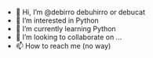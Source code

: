 - 👋 Hi, I’m @debirro debuhirro or debucat
- 👀 I’m interested in Python
- 🌱 I’m currently learning Python
- 💞️ I’m looking to collaborate on ...
- 📫 How to reach me (no way)

<!---
debirro/debirro is a ✨ special ✨ repository because its `README.md` (this file) appears on your GitHub profile.
You can click the Preview link to take a look at your changes.
--->
